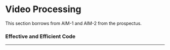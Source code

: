 # Video Processing

This section borrows from AIM-1 and AIM-2 from the prospectus.



### Effective and Efficient Code



***

